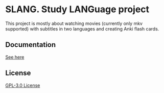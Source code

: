 # SLANG. Study LANGuage project

This project is mostly about watching movies (currently only mkv supported) with
subtitles in two languages and creating Anki flash cards. 

## Documentation

[See here](doc/index.md)


## License

[GPL-3.0 License](LICENSE)